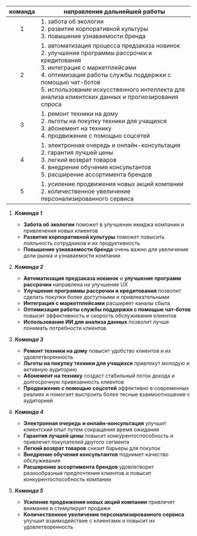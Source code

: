 
| команда | направления дальнейшей работы                                                                                                                                                                                                                                                                        |
| :-----: | ---------------------------------------------------------------------------------------------------------------------------------------------------------------------------------------------------------------------------------------------------------------------------------------------------- |
|    1    | 1. забота об экологии<br>2. развитие корпоративной культуры<br>3. повышение узнаваемости бренда                                                                                                                                                                                                      |
|    2    | 1. автоматизация процесса предзаказа новинок<br>2. улучшение программы рассрочки и кредитования<br>3. интеграция с маркетплейсами<br>4. оптимизация работы службы поддержки с помощью чат-ботов<br>5. использование искусственного интеллекта для анализа клиентских данных и прогнозирования спроса |
|    3    | 1. ремонт техники на дому<br>2. льготы на покупку техники для учащихся<br>3. абонемент на технику<br>4. продвижение с помощью соцсетей                                                                                                                                                               |
|    4    | 1. электронная очередь и онлайн-консультация<br>2. гарантия лучшей цены<br>3. легкий возврат товаров<br>4. внедрение обучения консультантов<br>5. расширение ассортимента брендов                                                                                                                    |
|    5    | 1. усиление продвижения новых акций компании<br>2. количественное увеличение персонализированного сервиса                                                                                                                                                                                            |

1. ***Команда 1***
   - **Забота об экологии** поможет в улучшении имиджа компании и привлечения новых клиентов
   - **Развитие корпоративной культуры** поможет повысить лояльность сотрудников и их продуктивность
   - **Повышение узнаваемости бренда** очень важно для увеличения доли рынка и узнаваемости компании

2. ***Команда 2***
   - **Автоматизация предзаказа новинок** и **улучшение программ рассрочки** направлена на улучшение UX
   - **Улучшение программы рассрочки и кредитования** позволит сделать покупки более доступными и привлекательными
   - **Интеграция с маркетплейсами** расширяет каналы сбыта
   - **Оптимизация работы службы поддержки с помощью чат-ботов** повысит эффективность и скорость обслуживания клиентов
   - **Использование ИИ для анализа данных** позволит лучше понимать потребности клиентов

3. ***Команда 3***
   - **Ремонт техники на дому** повысит удобство клиентов и их удовлетворенность
   - **Льготы на покупку техники для учащихся** привлекут молодую и активную аудиторию
   - **Абонемент на технику** создаст стабильный поток дохода и долгосрочную привязанность клиентов
   - **Продвижение с помощью соцсетей** эффективно в современных реалиях и помогает выстроить более тесные взаимоотношения с аудиторией

4. ***Команда 4***
   - **Электронная очередь и онлайн-консультация** улучшит клиентский опыт путем сокращения время ожидания
   - **Гарантия лучшей цены** повысит конкурентоспособность и привлечет покупателей другого сегмента
   - **Легкий возврат товаров** снизит барьеры для покупок
   - **Внедрение обучения консультантов** поднимет качество обслуживания
   - **Расширение ассортимента брендов** удовлетворит разнообразные предпочтения клиентов и повысит конкурентоспособность компании

5. ***Команда 5***
   - **Усиление продвижения новых акций компании** привлечет внимание и стимулирует продажи
   - **Количественное увеличение персонализированного сервиса** улучшит взаимодействие с клиентами и повысит их удовлетворенность
